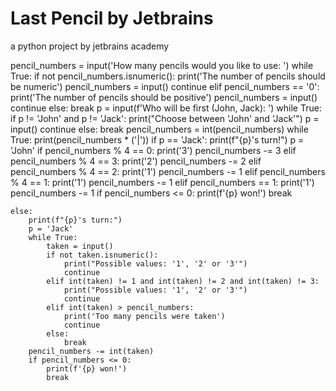 # Last Pencil by Jetbrains
 a python project by jetbrains academy


pencil_numbers = input('How many pencils would you like to use: ')
while True:
    if not pencil_numbers.isnumeric():
        print('The number of pencils should be numeric')
        pencil_numbers = input()
        continue
    elif pencil_numbers == '0':
        print('The number of pencils should be positive')
        pencil_numbers = input()
        continue
    else:
        break
p = input(f'Who will be first (John, Jack): ')
while True:
    if p != 'John' and p != 'Jack':
        print("Choose between 'John' and 'Jack'")
        p = input()
        continue
    else:
        break
pencil_numbers = int(pencil_numbers)
while True:
    print(pencil_numbers * ('|'))
    if p == 'Jack':
        print(f"{p}'s turn!")
        p = 'John'
        if pencil_numbers % 4 == 0:
            print('3')
            pencil_numbers -= 3
        elif pencil_numbers % 4 == 3:
            print('2')
            pencil_numbers -= 2
        elif pencil_numbers % 4 == 2:
            print('1')
            pencil_numbers -= 1
        elif pencil_numbers % 4 == 1:
            print('1')
            pencil_numbers -= 1
        elif pencil_numbers == 1:
            print('1')
            pencil_numbers -= 1
        if pencil_numbers <= 0:
            print(f'{p} won!')
            break

    else:
        print(f"{p}'s turn:")
        p = 'Jack'
        while True:
            taken = input()
            if not taken.isnumeric():
                print("Possible values: '1', '2' or '3'")
                continue
            elif int(taken) != 1 and int(taken) != 2 and int(taken) != 3:
                print("Possible values: '1', '2' or '3'")
                continue
            elif int(taken) > pencil_numbers:
                print('Too many pencils were taken')
                continue
            else:
                break
        pencil_numbers -= int(taken)
        if pencil_numbers <= 0:
            print(f'{p} won!')
            break
